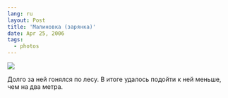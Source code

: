 ```yaml
---
lang: ru
layout: Post
title: 'Малиновка (зарянка)'
date: Apr 25, 2006
tags:
  - photos
---
```


![](/images/blog/MG-5305.jpg)

Долго за ней гонялся по лесу. В итоге удалось подойти к ней меньше, чем на два метра.

